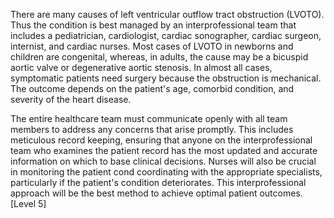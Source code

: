 There are many causes of left ventricular outflow tract obstruction (LVOTO). Thus the condition is best managed by an interprofessional team that includes a pediatrician, cardiologist, cardiac sonographer, cardiac surgeon, internist, and cardiac nurses. Most cases of LVOTO in newborns and children are congenital, whereas, in adults, the cause may be a bicuspid aortic valve or degenerative aortic stenosis. In almost all cases, symptomatic patients need surgery because the obstruction is mechanical. The outcome depends on the patient's age, comorbid condition, and severity of the heart disease.

The entire healthcare team must communicate openly with all team members to address any concerns that arise promptly. This includes meticulous record keeping, ensuring that anyone on the interprofessional team who examines the patient record has the most updated and accurate information on which to base clinical decisions. Nurses will also be crucial in monitoring the patient cond coordinating with the appropriate specialists, particularly if the patient's condition deteriorates. This interprofessional approach will be the best method to achieve optimal patient outcomes. [Level 5]